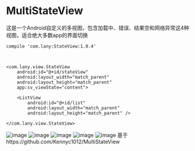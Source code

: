 # MultiStateView
这是一个Android自定义的多视图，包含加载中、错误、结果空和网络异常这4种视图，适合绝大多数app的界面切换

    compile 'com.lany:StateView:1.0.4'



    <com.lany.view.StateView
        android:id="@+id/stateView"
        android:layout_width="match_parent"
        android:layout_height="match_parent"
        app:sv_viewState="content">
        
        <ListView
            android:id="@+id/list"
            android:layout_width="match_parent"
            android:layout_height="match_parent" />
    
    </com.lany.view.StateView>


![image](https://github.com/lany192/MultiStateView/raw/master/Screenshot/c.png)
![image](https://github.com/lany192/MultiStateView/raw/master/Screenshot/b.png)
![image](https://github.com/lany192/MultiStateView/raw/master/Screenshot/a.png)
![image](https://github.com/lany192/MultiStateView/raw/master/Screenshot/d.png)
![image](https://github.com/lany192/MultiStateView/raw/master/Screenshot/e.png)
基于https://github.com/Kennyc1012/MultiStateView
